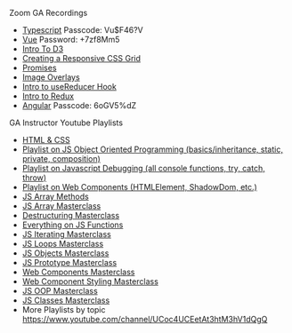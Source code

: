 
Zoom GA Recordings
- [Typescript](https://generalassembly.zoom.us/rec/share/LYX6_hJ8aMMVqJfcaapvrrtjE6pL1FdyABTLIdCsN7TRXMiXB6e6I8ZqiKq9PQHc.H2licGYKVJ4Gi3yj) Passcode: Vu$F46?V
- [Vue](https://generalassembly.zoom.us/rec/share/wulaAK70pmBLZon82k_iR64iO6Pmaaa81ScdrvoMnUhio0hIDxx9B0iTsXxw5RHE) Password: +7zf8Mm5
- [Intro To D3](https://generalassembly.zoom.us/rec/play/Mmgs-4dxyjT52qPElI9mzXoAZCIZf76l4zO_KrX6utps_R5bts9jDNReDgffHJlopwqBgMjqZY0C-s2Z.ScwgIVaM_Mz5_-jt)
- [Creating a Responsive CSS Grid](https://generalassembly.zoom.us/rec/play/Yr1Ra8EgdJkA0cD9fW6hBHt-Vsz17D03N54NNPhh5U4E_NwC2BN1lXR1afRm4IzcCjwVSC6CaZmcOmQ.8pC8N9oiHSjnQhIXES6) 
- [Promises](https://generalassembly.zoom.us/rec/play/4UTj2W2tt6L3-Dl93quRiG5-rPxHx-e1yKgdy6-EyK4m7SRSGLPsVTeaFMwwrTJn2WCbTK1_tcsqSUE.1s3Fd4aDb9XD4OKv)
- [Image Overlays](https://generalassembly.zoom.us/rec/play/cBsa4j3asihhRzL_XBjKRUuF3urt78g7RFJgi82eFycvlaLVTIfJz7BJ19nFY5ER6JjQiap3G9w-xac4.JHnF5icnm5nK5etm)
- [Intro to useReducer Hook](https://generalassembly.zoom.us/rec/play/EPvEuh38w78l9-TJm7Mnhd31XZhQ52OLfi_AzKKdv0HjaLPaYH2xsKEP-s4MgL60dynbrHrL74r72Fe2.PD_qP3LlnMDl_6CV)
- [Intro to Redux](https://generalassembly.zoom.us/rec/play/4HPKaykzRoeoEdjnHU0ByMuV29EOgymcUJ7hmrxRBEzZsMD1X_LF25OwyGp-HZa9ZaVOh0yhTFnitoEN.gISwXw9G-a94DLsh)
- [Angular](https://generalassembly.zoom.us/rec/share/t-BNHRhxYW6JrTBVT07mLPDtIRcAAPZ70wz5Cns0U5Jqv5j-TZcUbWUgd3zkN22_.QiHJOkyEY4B96XNQ) Passcode: 6oGV5%dZ

GA Instructor Youtube Playlists
- [HTML & CSS](https://www.youtube.com/playlist?list=PLdnONIhPScST0Vy4LrIZiYKpFNoxgyH7J)
- [Playlist on JS Object Oriented Programming (basics/inheritance, static, private, composition)](https://www.youtube.com/playlist?list=PLY6oTPmKnKbagncvwQeIvSmHlirSGNCUO)
- [Playlist on Javascript Debugging (all console functions, try, catch, throw)](https://www.youtube.com/playlist?list=PLY6oTPmKnKbbRBom0Txvg28C6EySkR6Vq)
- [Playlist on Web Components (HTMLElement, ShadowDom, etc.)](https://www.youtube.com/playlist?list=PLY6oTPmKnKbaNVkXHOHWxgdKEZLGKuFP9)
- [JS Array Methods](https://www.youtube.com/watch?v=CIWHuP8n_KA&t=4s)
- [JS Array Masterclass](https://www.youtube.com/watch?v=0rd-WuGtLgI)
- [Destructuring Masterclass](https://www.youtube.com/watch?v=T03vCdNz6h4&t=2s)
- [Everything on JS Functions](https://www.youtube.com/watch?v=fhLFpVeGdoU)
- [JS Iterating Masterclass](https://www.youtube.com/watch?v=JFf6ogtBUdo)
- [JS Loops Masterclass](https://www.youtube.com/watch?v=Yf6whlVj5qA)
- [JS Objects Masterclass](https://www.youtube.com/watch?v=6Ytou94vP9g)
- [JS Prototype Masterclass](https://www.youtube.com/watch?v=O_lyavc0lJc)
- [Web Components Masterclass](https://www.youtube.com/watch?v=qV7jh7ctALg)
- [Web Component Styling Masterclass](https://www.youtube.com/watch?v=9flT7pFyaXM)
- [JS OOP Masterclass](https://www.youtube.com/watch?v=IxbDwmNwnFQ)
- [JS Classes Masterclass](https://www.youtube.com/watch?v=O93r_ZB1NfQ)
- More Playlists by topic https://www.youtube.com/channel/UCoc4UCEetAt3htM3hV1dQgQ
